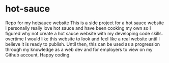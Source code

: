 # hot-sauce
Repo for my hotsauce website
This is a side project for a hot sauce website
I personally really love hot sauce and have been cooking my own so I figured why not create a hot sauce website with my developing code skills.
overtime I would like this website to look and feel like a real website until I believe it is ready to publish.
Until then, this can be used as a progression through my knowledge as a web dev and for employers to view on my Github account, Happy coding.
